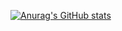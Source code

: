 [![Anurag's GitHub stats](https://github-readme-stats.vercel.app/api?username=hckmtrx&count_private=true&show_icons=true&theme=transparent&hide_border=true&title_color=dbdbdb&text_color=4c71f2)](https://github.com/anuraghazra/github-readme-stats)
